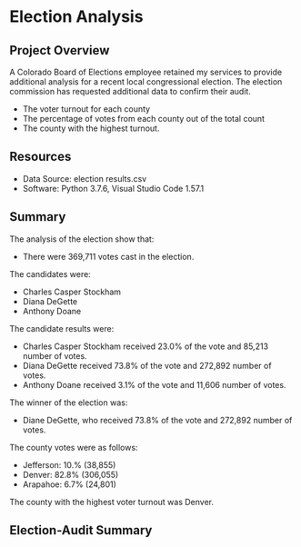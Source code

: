 # Election Analysis

## Project Overview
A Colorado Board of Elections employee retained my services to provide additional analysis for a recent local congressional election. The election commission has requested additional data to confirm their audit.

- The voter turnout for each county
- The percentage of votes from each county out of the total count
- The county with the highest turnout.

## Resources
- Data Source: election results.csv
- Software: Python 3.7.6, Visual Studio Code 1.57.1

## Summary
The analysis of the election show that:
- There were 369,711 votes cast in the election.

The candidates were:
- Charles Casper Stockham
- Diana DeGette
- Anthony Doane

The candidate results were:
- Charles Casper Stockham received 23.0% of the vote and 85,213 number of votes.
- Diana DeGette received 73.8% of the vote and 272,892 number of votes.
- Anthony Doane received 3.1% of the vote and 11,606 number of votes.

The winner of the election was:
- Diane DeGette, who received 73.8% of the vote and 272,892 number of votes.

The county votes were as follows:
- Jefferson: 10.% (38,855)
- Denver: 82.8% (306,055)
- Arapahoe: 6.7% (24,801)

The county with the highest voter turnout was Denver. 

## Election-Audit Summary
